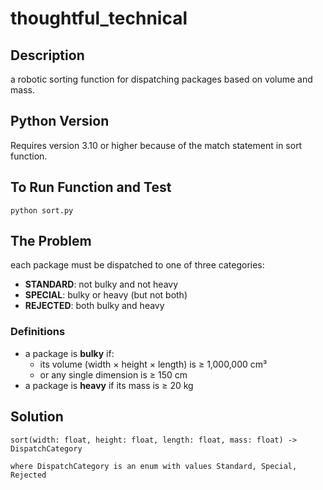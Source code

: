 # thoughtful_technical

## Description

a robotic sorting function for dispatching packages based on volume and mass.

## Python Version
Requires version 3.10 or higher because of the match statement in sort function.

## To Run Function and Test
`python sort.py`

## The Problem

each package must be dispatched to one of three categories:

- **STANDARD**: not bulky and not heavy  
- **SPECIAL**: bulky or heavy (but not both)  
- **REJECTED**: both bulky and heavy



### Definitions

- a package is **bulky** if:
  - its volume (width × height × length) is ≥ 1,000,000 cm³  
  - or any single dimension is ≥ 150 cm  
- a package is **heavy** if its mass is ≥ 20 kg



## Solution
```
sort(width: float, height: float, length: float, mass: float) -> DispatchCategory

where DispatchCategory is an enum with values Standard, Special, Rejected
```